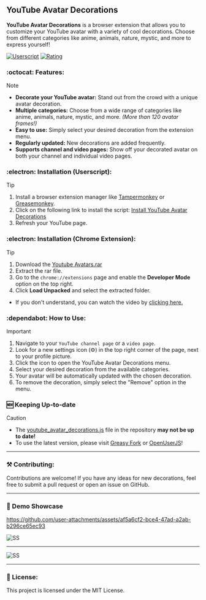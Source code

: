 ## YouTube Avatar Decorations

**YouTube Avatar Decorations** is a browser extension that allows you to customize your YouTube avatar with a variety of cool decorations. Choose from different categories like anime, animals, nature, mystic, and more to express yourself!

[![Userscript](https://img.shields.io/greasyfork/dt/503107?label=Greasy%20Fork%20Downloads)](https://greasyfork.org/en/scripts/503107-youtube-avatar-decorations)
[![Rating](https://img.shields.io/greasyfork/rating-count/503107?label=Greasy%20Fork%20Rating)](https://greasyfork.org/en/scripts/503107-youtube-avatar-decorations)

### :octocat:	Features:
> [!NOTE]
> - **Decorate your YouTube avatar:** Stand out from the crowd with a unique avatar decoration.
> - **Multiple categories:** Choose from a wide range of categories like anime, animals, nature, mystic, and more. *(More than 120 avatar frames!)*
> - **Easy to use:** Simply select your desired decoration from the extension menu.
> - **Regularly updated:** New decorations are added frequently.
> - **Supports channel and video pages:** Show off your decorated avatar on both your channel and individual video pages.

### :electron: Installation (Userscript):
> [!TIP]
> 1. Install a browser extension manager like [Tampermonkey](https://www.tampermonkey.net/) or [Greasemonkey](https://addons.mozilla.org/en-US/firefox/addon/greasemonkey/).
> 2. Click on the following link to install the script: [Install YouTube Avatar Decorations](https://update.greasyfork.org/scripts/503107/YouTube%20Avatar%20Decorations.user.js)
> 3. Refresh your YouTube page.

### :electron: Installation (Chrome Extension):
> [!TIP]
> 1. Download the [Youtube Avatars.rar](https://github.com/phaticusthiccy/YoutubeAvatars/raw/main/Youtube%20Avatars.rar)
> 2. Extract the rar file.
> 3. Go to the `chrome://extensions` page and enable the **Developer Mode** option on the top right.
> 4. Click **Load Unpacked** and select the extracted folder.
> * If you don't understand, you can watch the video by [clicking here.](https://www.youtube.com/watch?v=oswjtLwCUqg)

### :dependabot: How to Use:
> [!IMPORTANT]
> 1. Navigate to your `YouTube channel page` or a `video page`.
> 2. Look for a new settings icon (⚙️) in the top right corner of the page, next to your profile picture.
> 3. Click the icon to open the YouTube Avatar Decorations menu.
> 4. Select your desired decoration from the available categories.
> 5. Your avatar will be automatically updated with the chosen decoration.
> 6. To remove the decoration, simply select the "Remove" option in the menu.

### :new: Keeping Up-to-date
> [!CAUTION]
> * The [youtube_avatar_decorations.js](youtube_avatar_decorations.js) file in the repository __may not be up to date!__
> * To use the latest version, please visit [Greasy Fork](https://greasyfork.org/tr/scripts/503107-youtube-avatar-decorations) or [OpenUserJS](https://openuserjs.org/scripts/phaticusthiccy/YouTube_Avatar_Decorations)!

---

### ⚒ Contributing:
Contributions are welcome! If you have any ideas for new decorations, feel free to submit a pull request or open an issue on GitHub.

---

### :movie_camera: Demo Showcase
https://github.com/user-attachments/assets/af5a6cf2-bce4-47ad-a2ab-b296ce65ec93

![SS](https://github.com/user-attachments/assets/6fccbb63-aac2-42e2-97c1-d73cfc64074a)
***
![SS](https://github.com/user-attachments/assets/a9feeecd-c6f4-4142-939a-fb02cf405f35)

---

### :page_with_curl: License:
This project is licensed under the MIT License.

